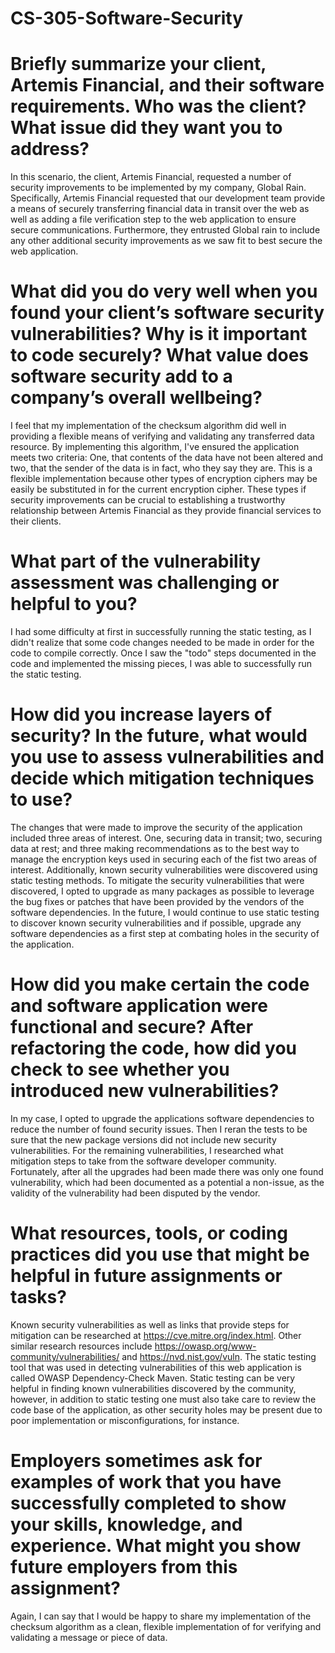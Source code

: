# CS-305-Software-Security

# Briefly summarize your client, Artemis Financial, and their software requirements. Who was the client? What issue did they want you to address?
In this scenario, the client, Artemis Financial, requested a number of security improvements to be implemented by my company, Global Rain. Specifically, Artemis Financial requested that our development team provide a means of securely transferring financial data in transit over the web as well as adding a file verification step to the web application to ensure secure communications. Furthermore, they entrusted Global rain to include any other additional security improvements as we saw fit to best secure the web application.

# What did you do very well when you found your client’s software security vulnerabilities? Why is it important to code securely? What value does software security add to a company’s overall wellbeing?
I feel that my implementation of the checksum algorithm did well in providing a flexible means of verifying and validating any transferred data resource. By implementing this algorithm, I've ensured the application meets two criteria: One, that contents of the data have not been altered and two, that the sender of the data is in fact, who they say they are. This is a flexible implementation because other types of encryption ciphers may be easily be substituted in for the current encryption cipher. These types if security improvements can be crucial to establishing a trustworthy relationship between Artemis Financial as they provide financial services to their clients. 

# What part of the vulnerability assessment was challenging or helpful to you?
I had some difficulty at first in successfully running the static testing, as I didn't realize that some code changes needed to be made in order for the code to compile correctly. Once I saw the "todo" steps documented in the code and implemented the missing pieces, I was able to successfully run the static testing. 

# How did you increase layers of security? In the future, what would you use to assess vulnerabilities and decide which mitigation techniques to use?
The changes that were made to improve the security of the application included three areas of interest. One, securing data in transit; two, securing data at rest; and three making recommendations as to the best way to manage the encryption keys used in securing each of the fist two areas of interest. Additionally, known security vulnerabilities were discovered using static testing methods. To mitigate the security vulnerabilities that were discovered, I opted to upgrade as many packages as possible to leverage the bug fixes or patches that have been provided by the vendors of the software dependencies. In the future, I would continue to use static testing to discover known security vulnerabilities and if possible, upgrade any software dependencies as a first step at combating holes in the security of the application.

# How did you make certain the code and software application were functional and secure? After refactoring the code, how did you check to see whether you introduced new vulnerabilities?
In my case, I opted to upgrade the applications software dependencies to reduce the number of found security issues. Then I reran the tests to be sure that the new package versions did not include new security vulnerabilities. For the remaining vulnerabilities, I researched what mitigation steps to take from the software developer community. Fortunately, after all the upgrades had been made there was only one found vulnerability, which had been documented as a potential a non-issue, as the validity of the vulnerability had been disputed by the vendor.

# What resources, tools, or coding practices did you use that might be helpful in future assignments or tasks?
Known security vulnerabilities as well as links that provide steps for mitigation can be researched at https://cve.mitre.org/index.html. Other similar research resources include https://owasp.org/www-community/vulnerabilities/ and https://nvd.nist.gov/vuln. The static testing tool that was used in detecting vulnerabilities of this web application is called OWASP Dependency-Check Maven. Static testing can be very helpful in finding known vulnerabilities discovered by the community, however, in addition to static testing one must also take care to review the code base of the application, as other security holes may be present due to poor implementation or misconfigurations, for instance.

# Employers sometimes ask for examples of work that you have successfully completed to show your skills, knowledge, and experience. What might you show future employers from this assignment?
Again, I can say that I would be happy to share my implementation of the checksum algorithm as a clean, flexible implementation of for verifying and validating a message or piece of data.
